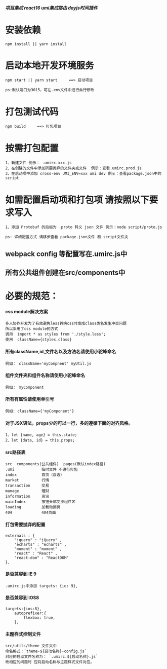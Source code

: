 ﻿##### 项目集成 react16 umi集成路由 dayjs时间插件

# 安装依赖

    npm install || yarn install

# 启动本地开发环境服务

    npm start || yarn start     ==> 启动项目
    
    ps:默认端口为3015，可在.env文件中进行自行修改
    
# 打包测试代码

    npm build     ==> 打包项目
    
    
# 按需打包配置

    1、新建文件 例示： .umirc.xxx.js
    2、在创建的文件中添加所要抛弃的文件夹或文件  例示：查看.umirc.prod.js
    3、在启动项中添加 cross-env UMI_ENV=xxx umi dev 例示：查看package.json中的script
    
# 如需配置启动项和打包项 请按照以下要求写入
    
    1、添加 Protobuf 的后缀为 .proto 转义 json 文件 例示：node script/proto.js
    
    ps: 详细配置方式 请移步查看 package.json文件 和 script文件夹

## webpack config 等配置写在.umirc.js中

## 所有公共组件创建在src/components中

# 必要的规范：
#### css module解决方案

    多人协作开发为了有效避免less转换css时发成class类名发生冲突问题
    所以采用了css module的方式
    调用  import * as styles from './style.less';
    使用  className={styles.class}

#### 所有className,id,文件名以及方法名请使用小驼峰命名
    例如： className='myCompnent' myUtil.js
          
#### 组件文件夹和组件名称请使用小驼峰命名

    例如： myComponent

#### 所有有属性请使用单引号

    例如: className={'myComponent'}
    
#### 对于JSX语法，props少的可以一行，多的遵循下面的对齐风格。
    
    1、let {name, age} = this.state;
    2、let {data, id} = this.props;


#### src路径表

    src  components(公共组件)  pages(默认index路径)
    .umi            临时文件 不进行打包
    index           首页（自选）
    market          行情
    transaction     交易
    manage          理财 
    information     资讯
    mainIndex       按钮头部变换组件区
    loading         加载动画页
    404             404页面

#### 打包需要抛弃的配置

    externals : {
        "jquery" : "jQuery" ,
        "echarts" : "echarts" ,
        "moment" : "moment" ,
        "react" : "React" ,
        "react-dom" : "ReactDOM"
    },
    
#### 是否兼容到 IE 9
    
    .umirc.js中添加 targets: {ie: 9},
    
#### 是否兼容到 IOS8

    targets:{ios:8},
        autoprefixer:{
            flexbox: true,
        },

#### 主题样式控制文件

    src/utils/theme 文件夹中
    命名格式：`theme-${启动名称}-config.js`
    对应的启动文件名称为： `.umirc.${启动名称}.js`
    改相应的问题时 应将启动名称与主题样式文件对应。
